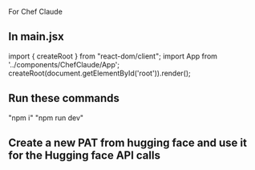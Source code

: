 For Chef Claude

In main.jsx
------------
import { createRoot } from "react-dom/client";
import App from '../components/ChefClaude/App';
createRoot(document.getElementById('root')).render(<App />);

Run these commands
------------------
"npm i"
"npm run dev"

Create a new PAT from hugging face and use it for the Hugging face API calls
-----------------------------------------------------------------------------
